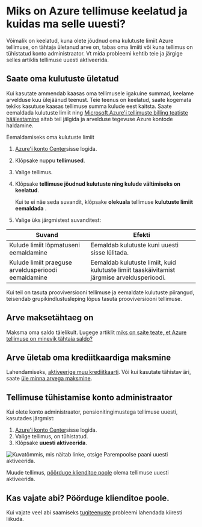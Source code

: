 <properties
    pageTitle="Aktiveeri keelatud Azure tellimuse | Microsoft Azure'i"
    description="Kirjeldatakse kui peate tellimuse Azure keelatud ja uuesti aktiveerida."
    keywords="Azure'i tellimus keelatud."
    services=""
    documentationCenter=""
    authors="genlin"
    manager="mbaldwin"
    editor=""
    tags="billing"
    />

<tags
    ms.service="billing"
    ms.workload="na"
    ms.tgt_pltfrm="na"
    ms.devlang="na"
    ms.topic="article"
    ms.date="10/04/2016"
    ms.author="genli"/>

# <a name="why-is-my-azure-subscription-disabled-and-how-do-i-reactivate-it"></a>Miks on Azure tellimuse keelatud ja kuidas ma selle uuesti?

Võimalik on keelatud, kuna olete jõudnud oma kulutuste limiit Azure tellimuse, on tähtaja ületanud arve on, tabas oma limiiti või kuna tellimus on tühistatud konto administraator. Vt mida probleemi kehtib teie ja järgige selles artiklis tellimuse uuesti aktiveerida. 

## <a name="you-reached-your-spending-limit"></a>Saate oma kulutuste ületatud

Kui kasutate ammendab kaasas oma tellimusele igakuine summad, keelame arvelduse kuu ülejäänud teenust. Teie teenus on keelatud, saate kogemata tekiks kasutuse kaasas tellimuse summa kulude eest kaitsta. Saate eemaldada kulutuste limiit ning [Microsoft Azure'i tellimuste billing teatiste häälestamine](billing-set-up-alerts.md) aitab teil jälgida ja arvelduse tegevuse Azure kontode haldamine.

Eemaldamiseks oma kulutuste limiit

1. [Azure'i konto Center](https://account.windowsazure.com/Home/Index)sisse logida.

2. Klõpsake nuppu **tellimused**.

3. Valige tellimus.

4. Klõpsake **tellimuse jõudnud kulutuste ning kulude vältimiseks on keelatud**.

    Kui te ei näe seda suvandit, klõpsake **olekuala** tellimuse **kulutuste limiit eemaldada** .

5. Valige üks järgmistest suvanditest:

|Suvand|Efekti|
|------|------|
|Kulude limiit lõpmatuseni eemaldamine|Eemaldab kulutuste kuni uuesti sisse lülitada.|
|Kulude limiit praeguse arveldusperioodi eemaldamine|Eemaldab kulutuste limiit, kuid kulutuste limiit taaskäivitamist järgmise arveldusperioodi.|

Kui teil on tasuta prooviversiooni tellimuse ja eemaldate kulutuste piirangud, teisendab grupikindlustusleping lõpus tasuta prooviversiooni tellimuse.

## <a name="your-bill-is-past-due"></a>Arve maksetähtaeg on

Maksma oma saldo täielikult. Lugege artiklit [miks on saite teate, et Azure tellimuse on minevik tähtaja saldo?](billing-azure-subscription-past-due-balance.md#what-can-you-do-to-resolve-the-issue)

## <a name="the-bill-exceeds-your-credit-card-limit"></a>Arve ületab oma krediitkaardiga maksmine

Lahendamiseks, [aktiveerige muu krediitkaarti](billing-how-to-change-credit-card.md). Või kui kasutate tähistav äri, saate [üle minna arvega maksmine](https://azure.microsoft.com/pricing/invoicing/).

## <a name="the-subscription-was-canceled-by-the-account-administrator"></a>Tellimuse tühistamise konto administraator

Kui olete konto administraator, pensionitingimustega tellimuse uuesti, kasutades järgmist: 

1. [Azure'i konto Center](https://account.windowsazure.com/Home/Index)sisse logida.
2. Valige tellimus, on tühistatud.
3. Klõpsake **uuesti aktiveerida**.

![Kuvatõmmis, mis näitab linke, otsige Parempoolse paani uuesti aktiveerida.](./media/billing-how-to-cancel-azure-subscription/reactivate-sub.png)

Muude tellimus, [pöörduge klienditoe poole](https://portal.azure.com/?#blade/Microsoft_Azure_Support/HelpAndSupportBlade) olema tellimuse uuesti aktiveerida.

## <a name="need-help-contact-support"></a>Kas vajate abi? Pöörduge klienditoe poole.
Kui vajate veel abi saamiseks [tugiteenuste](https://portal.azure.com/?#blade/Microsoft_Azure_Support/HelpAndSupportBlade) probleemi lahendada kiiresti liikuda. 

